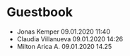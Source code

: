# Guestbook

- Jonas Kemper 09.01.2020 11:40
- Claudia Villanueva 09.01.2020 14:26
- Milton Arica A. 09.01.2020 14.25
